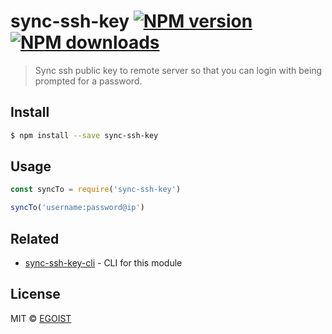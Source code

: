 # sync-ssh-key [![NPM version](https://img.shields.io/npm/v/sync-ssh-key.svg)](https://npmjs.com/package/sync-ssh-key) [![NPM downloads](https://img.shields.io/npm/dm/sync-ssh-key.svg)](https://npmjs.com/package/sync-ssh-key)

> Sync ssh public key to remote server so that you can login with being prompted for a password.

## Install

```bash
$ npm install --save sync-ssh-key
```

## Usage

```js
const syncTo = require('sync-ssh-key')

syncTo('username:password@ip')
```

## Related

- [sync-ssh-key-cli](https://github.com/egoist/sync-ssh-key-cli) - CLI for this module

## License

MIT © [EGOIST](https://github.com/egoist)
